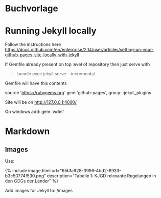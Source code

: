 # Buchvorlage

# Running Jekyll locally

Follow the instructions here https://docs.github.com/en/enterprise/2.14/user/articles/setting-up-your-github-pages-site-locally-with-jekyll

If Gemfile already present on top level of repository then just serve with

> bundle exec jekyll serve --incremental

Gemfile will have this contents

source 'https://rubygems.org'
gem 'github-pages', group: :jekyll_plugins

Site will be on http://127.0.0.1:4000/

On windows add: gem 'wdm'

# Markdown

## Images

Use:

{% include image.html url="65b1a628-3996-4bd2-8933-b3c50774f530.png" description="Tabelle 1: KJGD relevante Regelungen in den GDGs der Länder" %}

Add images for Jekyll to: /images
